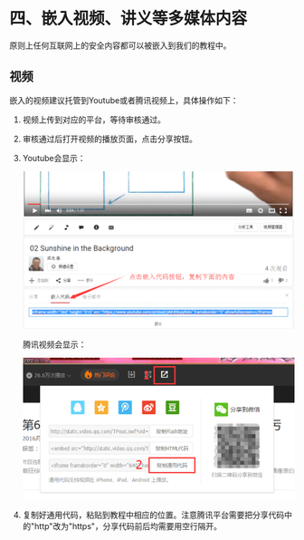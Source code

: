 # 四、嵌入视频、讲义等多媒体内容

原则上任何互联网上的安全内容都可以被嵌入到我们的教程中。

## 视频

嵌入的视频建议托管到Youtube或者腾讯视频上，具体操作如下：

1. 视频上传到对应的平台，等待审核通过。

2. 审核通过后打开视频的播放页面，点击分享按钮。

3. Youtube会显示：

   ![Youbube分享](../../image/youtube_share.png)

   腾讯视频会显示：

   ![腾讯分享](../../image/video_share.png)

4. 复制好通用代码，粘贴到教程中相应的位置。注意腾讯平台需要把分享代码中的"http"改为"https"，分享代码前后均需要用空行隔开。

